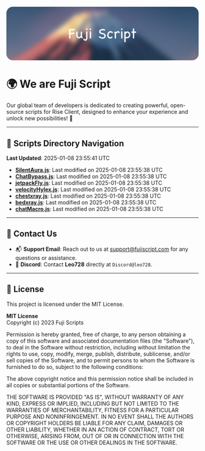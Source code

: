 ![Banner](.github/b.webp)

# 🌍 **We are Fuji Script**

Our global team of developers is dedicated to creating powerful, open-source scripts for Rise Client, designed to enhance your experience and unlock new possibilities! 🌟

---
<!-- SCRIPTS_NAVIGATION_START -->
## 📂 **Scripts Directory Navigation**

**Last Updated**: 2025-01-08 23:55:41 UTC

- **[SilentAura.js](scripts/SilentAura.js)**: Last modified on 2025-01-08 23:55:38 UTC
- **[ChatBypass.js](scripts/ChatBypass.js)**: Last modified on 2025-01-08 23:55:38 UTC
- **[jetpackFly.js](scripts/jetpackFly.js)**: Last modified on 2025-01-08 23:55:38 UTC
- **[velocityHylex.js](scripts/velocityHylex.js)**: Last modified on 2025-01-08 23:55:38 UTC
- **[chestxray.js](scripts/chestxray.js)**: Last modified on 2025-01-08 23:55:38 UTC
- **[bedxray.js](scripts/bedxray.js)**: Last modified on 2025-01-08 23:55:38 UTC
- **[chatMacro.js](scripts/chatMacro.js)**: Last modified on 2025-01-08 23:55:38 UTC

<!-- SCRIPTS_NAVIGATION_END -->

---

## 💬 **Contact Us**  
- 📬 **Support Email**: Reach out to us at [support@fujiscript.com](mailto:support@fujiscript.com) for any questions or assistance.  
- 💬 **Discord**: Contact **Leo728** directly at `Discord@leo728`.

---

## 📜 **License**

This project is licensed under the MIT License.  

**MIT License**  
Copyright (c) 2023 Fuji Scripts  

Permission is hereby granted, free of charge, to any person obtaining a copy of this software and associated documentation files (the "Software"), to deal in the Software without restriction, including without limitation the rights to use, copy, modify, merge, publish, distribute, sublicense, and/or sell copies of the Software, and to permit persons to whom the Software is furnished to do so, subject to the following conditions:  

The above copyright notice and this permission notice shall be included in all copies or substantial portions of the Software.  

THE SOFTWARE IS PROVIDED "AS IS", WITHOUT WARRANTY OF ANY KIND, EXPRESS OR IMPLIED, INCLUDING BUT NOT LIMITED TO THE WARRANTIES OF MERCHANTABILITY, FITNESS FOR A PARTICULAR PURPOSE AND NONINFRINGEMENT. IN NO EVENT SHALL THE AUTHORS OR COPYRIGHT HOLDERS BE LIABLE FOR ANY CLAIM, DAMAGES OR OTHER LIABILITY, WHETHER IN AN ACTION OF CONTRACT, TORT OR OTHERWISE, ARISING FROM, OUT OF OR IN CONNECTION WITH THE SOFTWARE OR THE USE OR OTHER DEALINGS IN THE SOFTWARE.  
